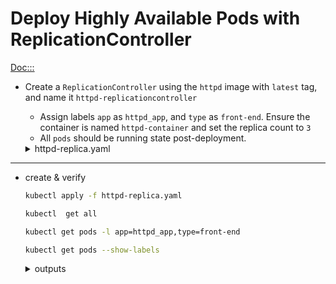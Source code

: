 # Deploy Highly Available Pods with ReplicationController

[Doc:::](https://kubernetes.io/docs/concepts/workloads/controllers/replicationcontroller/#running-an-example-replicationcontroller)

* Create a `ReplicationController` using the `httpd` image with `latest` tag, and name it `httpd-replicationcontroller`
  - Assign labels `app` as `httpd_app`, and `type` as `front-end`. Ensure the container is named `httpd-container` and set the replica count to `3`
  - All `pods` should be running state post-deployment.

  <details>
    <summary>httpd-replica.yaml</summary>
      apiVersion: v1
      kind: ReplicationController
      metadata:
        name: httpd-replicationcontroller
      spec:
        replicas: 3
        selector:
          app: httpd_app
          type: front-end
        template:
          metadata:
            name: httpd-replicationcontroller
            labels:
              app: httpd_app
              type: front-end
          spec:
            containers:
            - name: httpd-container
              image: httpd:latest
              ports:
              - containerPort: 80
  </detauls>

---
* create & verify

  ```bash
  kubectl apply -f httpd-replica.yaml

  kubectl  get all

  kubectl get pods -l app=httpd_app,type=front-end

  kubectl get pods --show-labels

  ```
    <details>
      <summary>outputs</summary>

      # kubectl apply -f httpd-replica.yaml

      replicationcontroller/httpd-replicationcontroller created

      # kubectl  get all

      NAME                                    READY   STATUS    RESTARTS   AGE
      pod/httpd-replicationcontroller-4hwr9   1/1     Running   0          36s
      pod/httpd-replicationcontroller-98ht5   1/1     Running   0          36s
      pod/httpd-replicationcontroller-jwtd4   1/1     Running   0          36s

      NAME                                                DESIRED   CURRENT   READY   AGE
      replicationcontroller/httpd-replicationcontroller   3         3         3       36s

      # kubectl get pods -l app=httpd_app,type=front-end

      NAME                                READY   STATUS    RESTARTS   AGE
      httpd-replicationcontroller-4hwr9   1/1     Running   0          2m20s
      httpd-replicationcontroller-98ht5   1/1     Running   0          2m20s
      httpd-replicationcontroller-jwtd4   1/1     Running   0          2m20s

      # kubectl get pods --show-labels

      NAME                                READY   STATUS    RESTARTS   AGE     LABELS
      httpd-replicationcontroller-4hwr9   1/1     Running   0          3m36s   app=httpd_app,type=front-end
      httpd-replicationcontroller-98ht5   1/1     Running   0          3m36s   app=httpd_app,type=front-end
      httpd-replicationcontroller-jwtd4   1/1     Running   0          3m36s   app=httpd_app,type=front-end

    </details>